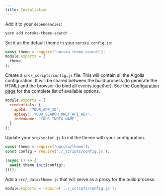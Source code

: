 ```yaml
---
title: Installation
---
```


Add it to your `dependencies`:

```sh
yarn add norska-theme-search
```

Set it as the default theme in your `norska.config.js`:

```js
const theme = require('norska-theme-search');
module.exports = {
  theme,
};
```

Create a `src/_scripts/config.js` file. This will contain all the Algolia
configuration. It will be shared between the build process (to generate the
HTML) and the browser (to bind all events together). See the [Configuration
page](./configuration) for the complete list of available options.

```js
module.exports = {
  credentials: {
    appId: 'YOUR_APP_ID',
    apiKey: 'YOUR_SEARCH_ONLY_API_KEY',
    indexName: 'YOUR_INDEX_NAME',
  }
};
```

Update your `src/script.js` to init the theme with your configuration.

```js
const theme = require('norska/theme');
const config = require('./_scripts/config.js');

(async () => {
  await theme.init(config);
})();
```

Add a `src/_data/theme.js` that will serve as a proxy for the build process.

```js
module.exports = require('../_scripts/config.js');
```
